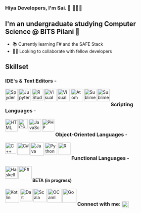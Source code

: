 
### Hiya Developers, I'm Sai. 👋 👨🏻‍🎓

## I'm an undergraduate studying Computer Science @ BITS Pilani 🏫

- 📚 Currently learning F# and the SAFE Stack
- 🤝🏻 Looking to collaborate with fellow developers

## Skillset

### IDE's & Text Editors - 
<img align = "left" alt="Spyder" width="40px" src="https://avatars0.githubusercontent.com/u/11021581?s=400&u=236bd810447dbd54c3f3a1fdceb06ee3a00b38c3&v=4" />
<img align = "left" alt="Jupyter" width="40px" src="https://i.pinimg.com/564x/c3/30/83/c3308303122959f5a79d1a8e43427c65.jpg" />
<img align = "left" alt="R Studio" width="37px" src="https://pbs.twimg.com/media/DxiBoWxXcAQgMG_.png" />
<img align = "left" alt="Visual Studio" width="40px" src="https://icons-for-free.com/iconfiles/png/512/2015+microsoft+visualstudio+icon-1320192290698095218.png" />
<img align = "left" alt="Visual Studio Code" width="40px" src="https://www.pinclipart.com/picdir/middle/22-227350_service-manager-visualstudio-code-extension-icon-visual-studio.png" />
<img align = "left" alt="Atom" width="40px" src="https://icon2.cleanpng.com/20180410/fpe/kisspng-atom-computer-icons-text-editor-electron-macos-github-5accac2c064a08.4880956715233628600258.jpg" />
<img align = "left" alt="Sublime" width="40px" src="https://cdn.worldvectorlogo.com/logos/sublime-text.svg" />
<img align = "left" alt="Sublime" width="40px" src="https://cdn.iconscout.com/icon/free/png-512/vim-2-1175074.png" />


<br/>

### Scripting Languages - 
<img align = "left" alt="HTML" width="40px" src="https://www-cdn.writeraccess.com/wp-content/uploads/2014/08/blog-html-5.png" />
<img align = "left" alt="CSS" width="30px" src="https://upload.wikimedia.org/wikipedia/commons/thumb/d/d5/CSS3_logo_and_wordmark.svg/1200px-CSS3_logo_and_wordmark.svg.png" />
<img align = "left" alt="JavaScript" width="40px" src="https://pbs.twimg.com/profile_images/827354992377860096/sUe4dG_L_400x400.jpg" />
<img align = "left" alt="PHP" width="40px" src="https://encrypted-tbn0.gstatic.com/images?q=tbn%3AANd9GcSABrisafFN6i4hGp9UJ-cvt4m5qsTEUnB_hw&usqp=CAU" />


<br/>

### Object-Oriented Languages -
<img align = "left" alt="C++" width="36px" src="https://www.mvps.net/docs/wp-content/uploads/2019/07/c.png" />
<img align = "left" alt="C#" width="40px" src="https://upload.wikimedia.org/wikipedia/commons/thumb/7/7a/C_Sharp_logo.svg/1200px-C_Sharp_logo.svg.png" />
<img align = "left" alt="Java" width="43px" src="https://sdtimes.com/wp-content/uploads/2019/03/jW4dnFtA_400x400.jpg" />
<img align = "left" alt="Python" width="40px" src="https://upload.wikimedia.org/wikipedia/commons/thumb/c/c3/Python-logo-notext.svg/1200px-Python-logo-notext.svg.png" />
<img align = "left" alt="R" width="40px" src="https://www.r-project.org/Rlogo.png" />



<br/>



### Functional Languages -
<img align = "left" alt="Haskell" width="40px" src="https://assets.exercism.io/tracks/haskell-bordered-turquoise.png" />
<img align = "left" alt="F#" width="42px" src="https://upload.wikimedia.org/wikipedia/commons/5/57/Fsharp_logo.png" />


<br/>



#### BETA (in progress)
<img align = "left" alt="Kotlin" width="45px" src="https://pbs.twimg.com/profile_images/699217734492647428/pCfEzr6L_400x400.png" />
<img align = "left" alt="Dart" width="40px" src="https://cdn-images-1.medium.com/max/1200/1*knHF_qpxdtS8h0Z8EeqowA.png" />
<img align = "left" alt="Scala" width="43px" src="https://sdtimes.com/wp-content/uploads/2018/04/scala.png" />
<img align = "left" alt="OCaml" width="45px" src="https://andrewshitov.com/wp-content/uploads/2019/12/OCaml.png" />
<img align = "left" alt="Go" width="45px" src="https://sdtimes.com/wp-content/uploads/2018/02/golang.sh_-490x490.png" />


<br/>



### Connect with me: [<img align = "center" alt="LinkedIn" width="22px" src="https://cdn.jsdelivr.net/npm/simple-icons@v3/icons/linkedin.svg" />][linkedin]

[linkedin]: https://www.linkedin.com/in/saiavula
